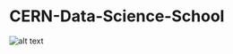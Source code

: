 # CERN-Data-Science-School


![alt text](https://github.com/HROlive/CERN-LIP-Data-Science-School/logo.png)
